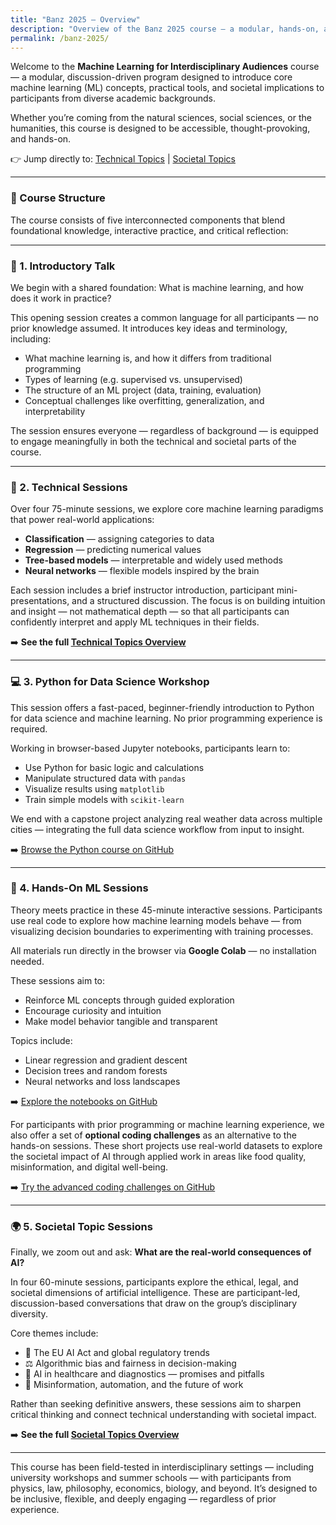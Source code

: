 ```yaml
---
title: "Banz 2025 – Overview"
description: "Overview of the Banz 2025 course — a modular, hands-on, and discussion-driven introduction to machine learning and its societal impact for interdisciplinary audiences."
permalink: /banz-2025/
---
```


Welcome to the **Machine Learning for Interdisciplinary Audiences** course — a modular, discussion-driven program designed to introduce core machine learning (ML) concepts, practical tools, and societal implications to participants from diverse academic backgrounds.

Whether you’re coming from the natural sciences, social sciences, or the humanities, this course is designed to be accessible, thought-provoking, and hands-on.

👉 Jump directly to:
[Technical Topics](/banz-2025/technical/) | [Societal Topics](/banz-2025/societal/)

---

### 🧭 Course Structure

The course consists of five interconnected components that blend foundational knowledge, interactive practice, and critical reflection:

---

### 📣 1. Introductory Talk

We begin with a shared foundation: What is machine learning, and how does it work in practice?

This opening session creates a common language for all participants — no prior knowledge assumed. It introduces key ideas and terminology, including:

- What machine learning is, and how it differs from traditional programming
- Types of learning (e.g. supervised vs. unsupervised)
- The structure of an ML project (data, training, evaluation)
- Conceptual challenges like overfitting, generalization, and interpretability

The session ensures everyone — regardless of background — is equipped to engage meaningfully in both the technical and societal parts of the course.

---

### 🧠 2. Technical Sessions

Over four 75-minute sessions, we explore core machine learning paradigms that power real-world applications:

- **Classification** — assigning categories to data
- **Regression** — predicting numerical values
- **Tree-based models** — interpretable and widely used methods
- **Neural networks** — flexible models inspired by the brain

Each session includes a brief instructor introduction, participant mini-presentations, and a structured discussion. The focus is on building intuition and insight — not mathematical depth — so that all participants can confidently interpret and apply ML techniques in their fields.

➡️ **See the full [Technical Topics Overview](/banz-2025/technical/)**

---

### 💻 3. Python for Data Science Workshop

This session offers a fast-paced, beginner-friendly introduction to Python for data science and machine learning. No prior programming experience is required.

Working in browser-based Jupyter notebooks, participants learn to:

- Use Python for basic logic and calculations
- Manipulate structured data with `pandas`
- Visualize results using `matplotlib`
- Train simple models with `scikit-learn`

We end with a capstone project analyzing real weather data across multiple cities — integrating the full data science workflow from input to insight.

➡️ [Browse the Python course on GitHub](https://github.com/BridgingAISocietySummerSchools/Data-Science-AI-Python-Course)

---

### 🔎 4. Hands-On ML Sessions

Theory meets practice in these 45-minute interactive sessions. Participants use real code to explore how machine learning models behave — from visualizing decision boundaries to experimenting with training processes.

All materials run directly in the browser via **Google Colab** — no installation needed.

These sessions aim to:

- Reinforce ML concepts through guided exploration
- Encourage curiosity and intuition
- Make model behavior tangible and transparent

Topics include:

- Linear regression and gradient descent
- Decision trees and random forests
- Neural networks and loss landscapes

➡️ [Explore the notebooks on GitHub](https://github.com/BridgingAISocietySummerSchools/Hands-On-Notebooks)

For participants with prior programming or machine learning experience, we also offer a set of **optional coding challenges** as an alternative to the hands-on sessions. These short projects use real-world datasets to explore the societal impact of AI through applied work in areas like food quality, misinformation, and digital well-being.

➡️ [Try the advanced coding challenges on GitHub](https://github.com/BridgingAISocietySummerSchools/Coding-Project)


---

### 🌍 5. Societal Topic Sessions

Finally, we zoom out and ask: **What are the real-world consequences of AI?**

In four 60-minute sessions, participants explore the ethical, legal, and societal dimensions of artificial intelligence. These are participant-led, discussion-based conversations that draw on the group’s disciplinary diversity.

Core themes include:

- 🧭 The EU AI Act and global regulatory trends
- ⚖️ Algorithmic bias and fairness in decision-making
- 🏥 AI in healthcare and diagnostics — promises and pitfalls
- 📣 Misinformation, automation, and the future of work

Rather than seeking definitive answers, these sessions aim to sharpen critical thinking and connect technical understanding with societal impact.

➡️ **See the full [Societal Topics Overview](/banz-2025/societal/)**

---

This course has been field-tested in interdisciplinary settings — including university workshops and summer schools — with participants from physics, law, philosophy, economics, biology, and beyond. It’s designed to be inclusive, flexible, and deeply engaging — regardless of prior experience.
